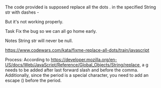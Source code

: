 The code provided is supposed replace all the dots . in the specified String str with dashes -

But it's not working properly.

Task
Fix the bug so we can all go home early.

Notes
String str will never be null.

https://www.codewars.com/kata/fixme-replace-all-dots/train/javascript

Process: According to https://developer.mozilla.org/en-US/docs/Web/JavaScript/Reference/Global_Objects/String/replace, a g needs to be added after last forward slash and before the comma. Additionally, since the period is a special character, you need to add an escape (\) before the period. 